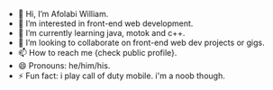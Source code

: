 - 👋 Hi, I’m Afolabi William.
- 👀 I’m interested in front-end web development.
- 🌱 I’m currently learning java, motok and c++.
- 💞️ I’m looking to collaborate on front-end web dev projects or gigs.
- 📫 How to reach me {check public profile}.
- 😄 Pronouns: he/him/his.
- ⚡ Fun fact: i play call of duty mobile. i'm a noob though.

<!---
justliamxxiv/justliamxxiv is a ✨ special ✨ repository because its `README.md` (this file) appears on your GitHub profile.
You can click the Preview link to take a look at your changes.
--->
